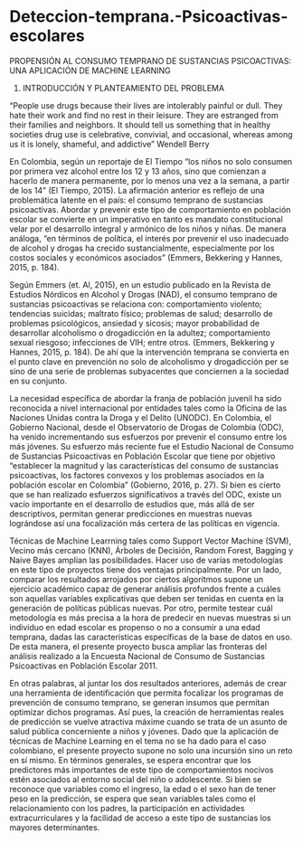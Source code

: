 # Deteccion-temprana.-Psicoactivas-escolares
PROPENSIÓN AL CONSUMO TEMPRANO DE SUSTANCIAS PSICOACTIVAS: UNA APLICACIÓN DE MACHINE LEARNING

1.	INTRODUCCIÓN Y PLANTEAMIENTO DEL PROBLEMA

“People use drugs because their lives are intolerably painful or dull. They hate their work and find no rest in their leisure. They are estranged from their families and neighbors. It should tell us something that in healthy societies drug use is celebrative, convivial, and occasional, whereas among us it is lonely, shameful, and addictive”
Wendell Berry

En Colombia, según un reportaje de El Tiempo “los niños no solo consumen por primera vez alcohol entre los 12 y 13 años, sino que comienzan a hacerlo de manera permanente, por lo menos una vez a la semana, a partir de los 14” (El Tiempo, 2015). La afirmación anterior es reflejo de una problemática latente en el país: el consumo temprano de sustancias psicoactivas. Abordar y prevenir este tipo de comportamiento en población escolar se convierte en un imperativo en tanto es mandato constitucional velar por el desarrollo integral y armónico de los niños y niñas. De manera análoga, “en términos de política, el interés por prevenir el uso inadecuado de alcohol y drogas ha crecido sustancialmente, especialmente por los costos sociales y económicos asociados” (Emmers, Bekkering y Hannes, 2015, p. 184). 

Según Emmers (et. Al, 2015), en un estudio publicado en la Revista de Estudios Nórdicos en Alcohol y Drogas (NAD), el consumo temprano de sustancias psicoactivas se relaciona con: comportamiento violento; tendencias suicidas; maltrato físico; problemas de salud; desarrollo de problemas psicológicos, ansiedad y sicosis; mayor probabilidad de desarrollar alcoholismo o drogadicción en la adultez; comportamiento sexual riesgoso; infecciones de VIH; entre otros. (Emmers, Bekkering y Hannes, 2015, p. 184).  De ahí que la intervención temprana se convierta en el punto clave en prevención no solo de alcoholismo y drogadicción per se sino de una serie de problemas subyacentes que conciernen a la sociedad en su conjunto. 

La necesidad específica de abordar la franja de población juvenil ha sido reconocida a nivel internacional por entidades tales como la Oficina de las Naciones Unidas contra la Droga y el Delito (UNODC). En Colombia, el Gobierno Nacional, desde el Observatorio de Drogas de Colombia (ODC), ha venido incrementando sus esfuerzos por prevenir el consumo entre los más jóvenes. Su esfuerzo más reciente fue el Estudio Nacional de Consumo de Sustancias Psicoactivas en Población Escolar que tiene por objetivo “establecer la magnitud y las características del consumo de sustancias psicoactivas, los factores convexos y los problemas asociados en la población escolar en Colombia” (Gobierno, 2016, p. 27). Si bien es cierto que se han realizado esfuerzos significativos a través del ODC, existe un vacío importante en el desarrollo de estudios que, más allá de ser descriptivos, permitan generar predicciones en muestras nuevas lográndose así una focalización más certera de las políticas en vigencia. 

Técnicas de Machine Learrning tales como Support Vector Machine (SVM), Vecino más cercano (KNN), Árboles de Decisión, Random Forest, Bagging y Naive Bayes amplían las posibilidades. Hacer uso de varias metodologías en este tipo de proyectos tiene dos ventajas principalmente. Por un lado, comparar los resultados arrojados por ciertos algoritmos supone un ejercicio académico capaz de generar análisis profundos frente a cuáles son aquellas variables explicativas que deben ser tenidas en cuenta en la generación de políticas públicas nuevas. Por otro, permite testear cuál metodología es más precisa a la hora de predecir en nuevas muestras si un individuo en edad escolar es propenso o no a consumir a una edad temprana, dadas las características específicas de la base de datos en uso. De esta manera, el presente proyecto busca ampliar las fronteras del análisis realizado a la Encuesta Nacional de Consumo de Sustancias Psicoactivas en Población Escolar 2011.

En otras palabras, al juntar los dos resultados anteriores, además de crear una herramienta de identificación que permita focalizar los programas de prevención de consumo temprano, se generan insumos que permitan optimizar dichos programas. Así pues, la creación de herramientas reales de predicción se vuelve atractiva máxime cuando se trata de un asunto de salud pública concerniente a niños y jóvenes. Dado que la aplicación de técnicas de Machine Learning en el tema no se ha dado para el caso colombiano, el presente proyecto supone no solo una incursión sino un reto en sí mismo. En términos generales, se espera encontrar que los predictores más importantes de este tipo de comportamientos nocivos estén asociados al entorno social del niño o adolescente. Si bien se reconoce que variables como el ingreso, la edad o el sexo han de tener peso en la predicción, se espera que sean variables tales como el relacionamiento con los padres, la participación en actividades extracurriculares y la facilidad de acceso a este tipo de sustancias los mayores determinantes. 
